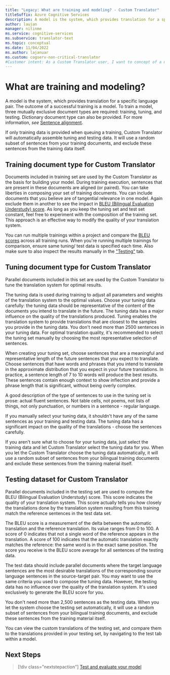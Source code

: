 ```yaml
---
title: "Legacy: What are training and modeling? - Custom Translator"
titleSuffix: Azure Cognitive Services
description: A model is the system, which provides translation for a specific language pair. The outcome of a successful training is a model. To train a model, three mutually exclusive data sets are required training dataset, tuning dataset, and testing dataset.
author: laujan
manager: nitinme
ms.service: cognitive-services
ms.subservice: translator-text
ms.topic: conceptual
ms.date: 11/04/2022
ms.author: lajanuar
ms.custom: cogserv-non-critical-translator
#Customer intent: As a Custom Translator user, I want to concept of a model and training, so that I can efficiently use training, tuning and testing datasets the helps me build a translation model.
---
```


# What are training and modeling?

A model is the system, which provides translation for a specific language pair. The outcome of a successful training is a model. To train a model, three mutually exclusive document types are required: training, tuning, and testing. Dictionary document type can also be provided. For more information, _see_ [Sentence alignment](./sentence-alignment.md#suggested-minimum-number-of-sentences).

If only training data is provided when queuing a training, Custom Translator will automatically assemble tuning and testing data. It will use a random subset of sentences from your training documents, and exclude these sentences from the training data itself.

## Training document type for Custom Translator

Documents included in training set are used by the Custom Translator as the basis for building your model. During training execution, sentences that are present in these documents are aligned (or paired). You can take liberties in composing your set of training documents. You can include documents that you believe are of tangential relevance in one model. Again exclude them in another to see the impact in [BLEU (Bilingual Evaluation Understudy) score](bleu-score.md). As long as you keep the tuning set and test set constant, feel free to experiment with the composition of the training set. This approach  is an effective way to modify the quality of your translation system.

You can run multiple trainings within a project and compare the [BLEU scores](bleu-score.md) across all training runs. When you're running multiple trainings for comparison, ensure same tuning/ test data is specified each time. Also make sure to also inspect the results manually in the ["Testing"](../how-to/test-your-model.md) tab.

## Tuning document type for Custom Translator

Parallel documents included in this set are used by the Custom Translator to tune the translation system for optimal results.

The tuning data is used during training to adjust all parameters and weights of the translation system to the optimal values. Choose your tuning data carefully: the tuning data should be representative of the content of the documents you intend to translate in the future. The tuning data has a major influence on the quality of the translations produced. Tuning enables the translation system to provide translations that are closest to the samples you provide in the tuning data. You don't need more than 2500 sentences in your tuning data. For optimal translation quality, it's recommended to select the tuning set manually by choosing the most representative selection of sentences.

When creating your tuning set, choose sentences that are a meaningful and representative length of the future sentences that you expect to translate. Choose sentences that have words and phrases that you intend to translate in the approximate distribution that you expect in your future translations. In practice, a sentence length of 7 to 10 words will produce the best results. These sentences contain enough context to show inflection and provide a phrase length that is significant, without being overly complex.

A good description of the type of sentences to use in the tuning set is prose: actual fluent sentences. Not table cells, not poems, not lists of things, not only punctuation, or numbers in a sentence - regular language.

If you manually select your tuning data, it shouldn't have any of the same sentences as your training and testing data. The tuning data has a significant impact on the quality of the translations - choose the sentences carefully.

If you aren't sure what to choose for your tuning data, just select the training data and let Custom Translator select the tuning data for you. When you let the Custom Translator choose the tuning data automatically, it will use a random subset of sentences from your bilingual training documents and exclude these sentences from the training material itself.

## Testing dataset for Custom Translator

Parallel documents included in the testing set are used to compute the BLEU (Bilingual Evaluation Understudy) score. This score indicates the quality of your translation system. This score actually tells you how closely the translations done by the translation system resulting from this training match the reference sentences in the test data set.

The BLEU score is a measurement of the delta between the automatic translation and the reference translation. Its value ranges from 0 to 100. A score of 0 indicates that not a single word of the reference appears in the translation. A score of 100 indicates that the automatic translation exactly matches the reference: the same word is in the exact same position. The score you receive is the BLEU score average for all sentences of the testing data.

The test data should include parallel documents where the target language sentences are the most desirable translations of the corresponding source language sentences in the source-target pair. You may want to use the same criteria you used to compose the tuning data. However, the testing data has no influence over the quality of the translation system. It's used exclusively to generate the BLEU score for you.

You don't need more than 2,500 sentences as the testing data. When you let the system choose the testing set automatically, it will use a random subset of sentences from your bilingual training documents, and exclude these sentences from the training material itself.

You can view the custom translations of the testing set, and compare them to the translations provided in your testing set, by navigating to the test tab within a model.

## Next Steps

> [!div class="nextstepaction"]
> [Test and evaluate your model](../how-to/test-your-model.md)
